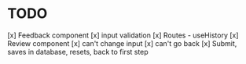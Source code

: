 # TODO

[x] Feedback component
    [x] input validation
[x] Routes - useHistory
[x] Review component
    [x] can't change input
    [x] can't go back
    [x] Submit, saves in database, resets, back to first step

